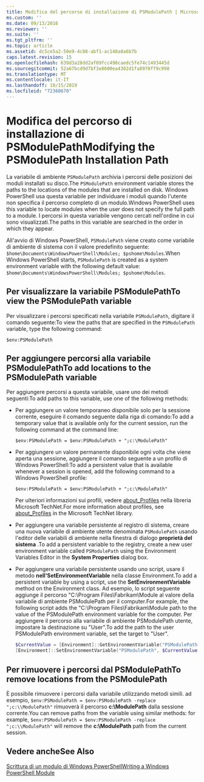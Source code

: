 ```yaml
---
title: Modifica del percorso di installazione di PSModulePath | Microsoft Docs
ms.custom: ''
ms.date: 09/13/2016
ms.reviewer: ''
ms.suite: ''
ms.tgt_pltfrm: ''
ms.topic: article
ms.assetid: dc5ce5a2-50e9-4c88-abf1-ac148a8a6b7b
caps.latest.revision: 15
ms.openlocfilehash: 639d3a28dd2af09fcc498caedc5fe74c1493445d
ms.sourcegitcommit: 52a67bcd9d7bf3e8600ea4302d1fa8970ff9c998
ms.translationtype: MT
ms.contentlocale: it-IT
ms.lasthandoff: 10/15/2019
ms.locfileid: "72360670"
---
```

# <a name="modifying-the-psmodulepath-installation-path"></a><span data-ttu-id="6acb8-102">Modifica del percorso di installazione di PSModulePath</span><span class="sxs-lookup"><span data-stu-id="6acb8-102">Modifying the PSModulePath Installation Path</span></span>

<span data-ttu-id="6acb8-103">La variabile di ambiente `PSModulePath` archivia i percorsi delle posizioni dei moduli installati su disco.</span><span class="sxs-lookup"><span data-stu-id="6acb8-103">The `PSModulePath` environment variable stores the paths to the locations of the modules that are installed on disk.</span></span> <span data-ttu-id="6acb8-104">Windows PowerShell usa questa variabile per individuare i moduli quando l'utente non specifica il percorso completo di un modulo.</span><span class="sxs-lookup"><span data-stu-id="6acb8-104">Windows PowerShell uses this variable to locate modules when the user does not specify the full path to a module.</span></span> <span data-ttu-id="6acb8-105">I percorsi in questa variabile vengono cercati nell'ordine in cui sono visualizzati.</span><span class="sxs-lookup"><span data-stu-id="6acb8-105">The paths in this variable are searched in the order in which they appear.</span></span>

<span data-ttu-id="6acb8-106">All'avvio di Windows PowerShell, `PSModulePath` viene creato come variabile di ambiente di sistema con il valore predefinito seguente: `$home\Documents\WindowsPowerShell\Modules; $pshome\Modules`.</span><span class="sxs-lookup"><span data-stu-id="6acb8-106">When Windows PowerShell starts, `PSModulePath` is created as a system environment variable with the following default value: `$home\Documents\WindowsPowerShell\Modules; $pshome\Modules`.</span></span>

## <a name="to-view-the-psmodulepath-variable"></a><span data-ttu-id="6acb8-107">Per visualizzare la variabile PSModulePath</span><span class="sxs-lookup"><span data-stu-id="6acb8-107">To view the PSModulePath variable</span></span>

<span data-ttu-id="6acb8-108">Per visualizzare i percorsi specificati nella variabile `PSModulePath`, digitare il comando seguente:</span><span class="sxs-lookup"><span data-stu-id="6acb8-108">To view the paths that are specified in the `PSModulePath` variable, type the following command:</span></span>

`$env:PSModulePath`

## <a name="to-add-locations-to-the-psmodulepath-variable"></a><span data-ttu-id="6acb8-109">Per aggiungere percorsi alla variabile PSModulePath</span><span class="sxs-lookup"><span data-stu-id="6acb8-109">To add locations to the PSModulePath variable</span></span>

<span data-ttu-id="6acb8-110">Per aggiungere percorsi a questa variabile, usare uno dei metodi seguenti:</span><span class="sxs-lookup"><span data-stu-id="6acb8-110">To add paths to this variable, use one of the following methods:</span></span>

- <span data-ttu-id="6acb8-111">Per aggiungere un valore temporaneo disponibile solo per la sessione corrente, eseguire il comando seguente dalla riga di comando:</span><span class="sxs-lookup"><span data-stu-id="6acb8-111">To add a temporary value that is available only for the current session, run the following command at the command line:</span></span>

  `$env:PSModulePath = $env:PSModulePath + ";c:\ModulePath"`

- <span data-ttu-id="6acb8-112">Per aggiungere un valore permanente disponibile ogni volta che viene aperta una sessione, aggiungere il comando seguente a un profilo di Windows PowerShell:</span><span class="sxs-lookup"><span data-stu-id="6acb8-112">To add a persistent value that is available whenever a session is opened, add the following command to a Windows PowerShell profile:</span></span>

  `$env:PSModulePath = $env:PSModulePath + ";c:\ModulePath"`

  <span data-ttu-id="6acb8-113">Per ulteriori informazioni sui profili, vedere [about_Profiles](/powershell/module/microsoft.powershell.core/about/about_profiles) nella libreria Microsoft TechNet.</span><span class="sxs-lookup"><span data-stu-id="6acb8-113">For more information about profiles, see [about_Profiles](/powershell/module/microsoft.powershell.core/about/about_profiles) in the Microsoft TechNet library.</span></span>

- <span data-ttu-id="6acb8-114">Per aggiungere una variabile persistente al registro di sistema, creare una nuova variabile di ambiente utente denominata `PSModulePath` usando l'editor delle variabili di ambiente nella finestra di dialogo **proprietà del sistema** .</span><span class="sxs-lookup"><span data-stu-id="6acb8-114">To add a persistent variable to the registry, create a new user environment variable called `PSModulePath` using the Environment Variables Editor in the **System Properties** dialog box.</span></span>

- <span data-ttu-id="6acb8-115">Per aggiungere una variabile persistente usando uno script, usare il metodo **nell'SetEnvironmentVariable** nella classe Environment.</span><span class="sxs-lookup"><span data-stu-id="6acb8-115">To add a persistent variable by using a script, use the **SetEnvironmentVariable** method on the Environment class.</span></span> <span data-ttu-id="6acb8-116">Ad esempio, lo script seguente aggiunge il percorso "C:\Program Files\Fabrikam\Module al valore della variabile di ambiente PSModulePath per il computer.</span><span class="sxs-lookup"><span data-stu-id="6acb8-116">For example, the following script adds the "C:\Program Files\Fabrikam\Module path to the value of the PSModulePath environment variable for the computer.</span></span> <span data-ttu-id="6acb8-117">Per aggiungere il percorso alla variabile di ambiente PSModulePath utente, impostare la destinazione su "User".</span><span class="sxs-lookup"><span data-stu-id="6acb8-117">To add the path to the user PSModulePath environment variable, set the target to "User".</span></span>

  ```powershell
  $CurrentValue = [Environment]::GetEnvironmentVariable("PSModulePath", "Machine")
  [Environment]::SetEnvironmentVariable("PSModulePath", $CurrentValue + ";C:\Program Files\Fabrikam\Modules", "Machine")

  ```

## <a name="to-remove-locations-from-the-psmodulepath"></a><span data-ttu-id="6acb8-118">Per rimuovere i percorsi dal PSModulePath</span><span class="sxs-lookup"><span data-stu-id="6acb8-118">To remove locations from the PSModulePath</span></span>

<span data-ttu-id="6acb8-119">È possibile rimuovere i percorsi dalla variabile utilizzando metodi simili. ad esempio, `$env:PSModulePath = $env:PSModulePath -replace ";c:\\ModulePath"` rimuoverà il percorso **c:\ModulePath** dalla sessione corrente.</span><span class="sxs-lookup"><span data-stu-id="6acb8-119">You can remove paths from the variable using similar methods: for example, `$env:PSModulePath = $env:PSModulePath -replace ";c:\\ModulePath"` will remove the **c:\ModulePath** path from the current session.</span></span>

## <a name="see-also"></a><span data-ttu-id="6acb8-120">Vedere anche</span><span class="sxs-lookup"><span data-stu-id="6acb8-120">See Also</span></span>

[<span data-ttu-id="6acb8-121">Scrittura di un modulo di Windows PowerShell</span><span class="sxs-lookup"><span data-stu-id="6acb8-121">Writing a Windows PowerShell Module</span></span>](./writing-a-windows-powershell-module.md)
